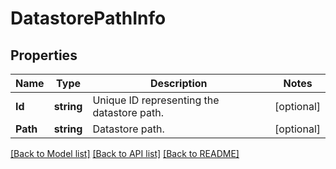 # DatastorePathInfo

## Properties

Name | Type | Description | Notes
------------ | ------------- | ------------- | -------------
**Id** | **string** | Unique ID representing the datastore path. | [optional] 
**Path** | **string** | Datastore path. | [optional] 

[[Back to Model list]](../README.md#documentation-for-models) [[Back to API list]](../README.md#documentation-for-api-endpoints) [[Back to README]](../README.md)


